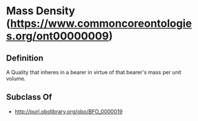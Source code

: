 # Mass Density (https://www.commoncoreontologies.org/ont00000009)

## Definition
A Quality that inheres in a bearer in virtue of that bearer's mass per unit volume.

## Subclass Of
- http://purl.obolibrary.org/obo/BFO_0000019

